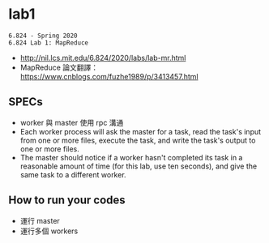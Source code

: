 # lab1
```
6.824 - Spring 2020
6.824 Lab 1: MapReduce
```

- http://nil.lcs.mit.edu/6.824/2020/labs/lab-mr.html
- MapReduce 論文翻譯： https://www.cnblogs.com/fuzhe1989/p/3413457.html


## SPECs
- worker 與 master 使用 rpc 溝通
- Each worker process will ask the master for a task, read the task's input from one or more files, execute the task, and write the task's output to one or more files.
- The master should notice if a worker hasn't completed its task in a reasonable amount of time (for this lab, use ten seconds), and give the same task to a different worker.

## How to run your codes
- 運行 master
- 運行多個 workers






